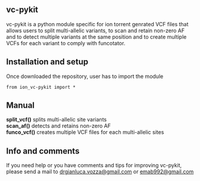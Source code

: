 ## vc-pykit
vc-pykit is a python module specific for ion torrent genrated VCF files that allows users to split multi-allelic variants, to scan and retain non-zero AF 
and to detect multiple variants at the same position and to create multiple VCFs for each variant to comply with funcotator.

## Installation and setup
Once downloaded the repository, user has to import the module
```
from ion_vc-pykit import *
```
## Manual
**split_vcf()** splits multi-allelic site variants <br>
**scan_af()** detects and retains non-zero AF <br>
**funco_vcf()** creates multiple VCF files for each multi-allelic sites <br>

## Info and comments
If you need help or you have comments and tips for improving vc-pykit, please send a mail to drgianluca.vozza@gmail.com or emab992@gmail.com
